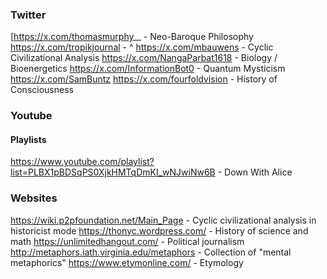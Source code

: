 ### Twitter
[https://x.com/thomasmurphy__ - Neo-Baroque Philosophy
https://x.com/tropikjournal - ^
https://x.com/mbauwens - Cyclic Civilizational Analysis
https://x.com/NangaParbat1618 - Biology / Bioenergetics
https://x.com/InformationBot0 - Quantum Mysticism
https://x.com/SamBuntz
https://x.com/fourfoldvision - History of Consciousness

### Youtube

#### Playlists
https://www.youtube.com/playlist?list=PLBX1pBDSqPS0XjkHMTqDmKI_wNJwiNw6B - Down With Alice

### Websites
https://wiki.p2pfoundation.net/Main_Page - Cyclic civilizational analysis in historicist mode
https://thonyc.wordpress.com/ - History of science and math
https://unlimitedhangout.com/ - Political journalism
http://metaphors.iath.virginia.edu/metaphors - Collection of "mental metaphorics"
https://www.etymonline.com/ - Etymology